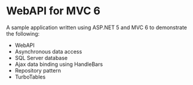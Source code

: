 WebAPI for MVC 6
===

A sample application written using ASP.NET 5 and MVC 6 to demonstrate the following:
* WebAPI
* Asynchronous data access
* SQL Server database
* Ajax data binding using HandleBars
* Repository pattern
* TurboTables

